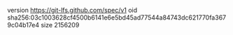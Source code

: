 version https://git-lfs.github.com/spec/v1
oid sha256:03c1003628cf4500b6141e6e5bd45ad77544a84743dc621770fa3679c04b17e4
size 2156209
